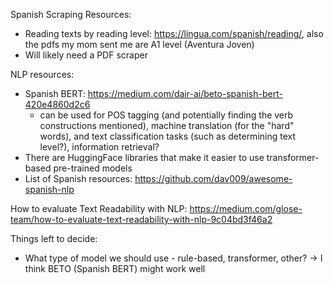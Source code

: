 Spanish Scraping Resources:

- Reading texts by reading level: https://lingua.com/spanish/reading/, also the pdfs my mom sent me are A1 level (Aventura Joven)
- Will likely need a PDF scraper

NLP resources: 

- Spanish BERT: https://medium.com/dair-ai/beto-spanish-bert-420e4860d2c6
	- can be used for POS tagging (and potentially finding the verb constructions mentioned), machine translation (for the "hard" words), and text classification tasks 
(such as determining text level?), information retrieval?
- There are HuggingFace libraries that make it easier to use transformer-based pre-trained models
- List of Spanish resources: https://github.com/dav009/awesome-spanish-nlp


How to evaluate Text Readability with NLP: https://medium.com/glose-team/how-to-evaluate-text-readability-with-nlp-9c04bd3f46a2

Things left to decide:
- What type of model we should use - rule-based, transformer, other?
	-> I think BETO (Spanish BERT) might work well 
